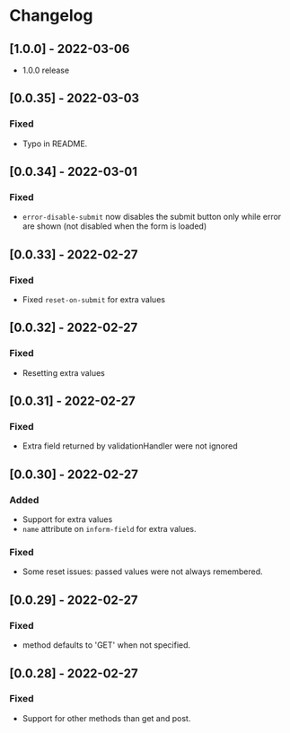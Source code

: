 # Changelog

## [1.0.0] - 2022-03-06
- 1.0.0 release

## [0.0.35] - 2022-03-03
### Fixed
- Typo in README.

## [0.0.34] - 2022-03-01
### Fixed
- `error-disable-submit` now disables the submit button only while error are shown (not disabled when the form is loaded)

## [0.0.33] - 2022-02-27

### Fixed
- Fixed `reset-on-submit` for extra values

## [0.0.32] - 2022-02-27

### Fixed
- Resetting extra values

## [0.0.31] - 2022-02-27

### Fixed
- Extra field returned by validationHandler were not ignored

## [0.0.30] - 2022-02-27

### Added
- Support for extra values
- `name` attribute on `inform-field` for extra values.

### Fixed
- Some reset issues: passed values were not always remembered.

## [0.0.29] - 2022-02-27

### Fixed
- method defaults to 'GET' when not specified.

## [0.0.28] - 2022-02-27

### Fixed
- Support for other methods than get and post.
